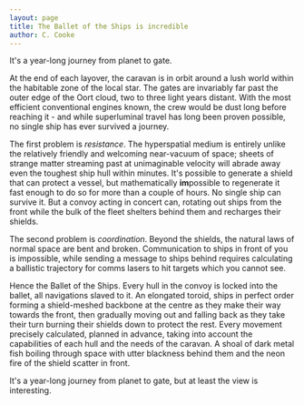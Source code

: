 ```yaml
--- 
layout: page
title: The Ballet of the Ships is incredible
author: C. Cooke
--- 
```

It's a year-long journey from planet to gate.

At the end of each layover, the caravan is in orbit around a lush world within the habitable zone of the local star. The gates are invariably far past the outer edge of the Oort cloud, two to three light years distant. With the most efficient conventional engines known, the crew would be dust long before reaching it - and while superluminal travel has long been proven possible, no single ship has ever survived a journey.

The first problem is _resistance_. The hyperspatial medium is entirely unlike the relatively friendly and welcoming near-vacuum of space; sheets of strange matter streaming past at unimaginable velocity will abrade away even the toughest ship hull within minutes. It's possible to generate a shield that can protect a vessel, but mathematically **im**possible to regenerate it fast enough to do so for more than a couple of hours. No single ship can survive it. But a convoy acting in concert can, rotating out ships from the front while the bulk of the fleet shelters behind them and recharges their shields.

The second problem is _coordination_. Beyond the shields, the natural laws of normal space are bent and broken. Communication to ships in front of you is impossible, while sending a message to ships behind requires calculating a ballistic trajectory for comms lasers to hit targets which you cannot see. 

Hence the Ballet of the Ships. Every hull in the convoy is locked into the ballet, all navigations slaved to it. An elongated toroid, ships in perfect order forming a shield-meshed backbone at the centre as they make their way towards the front, then gradually moving out and falling back as they take their turn burning their shields down to protect the rest. Every movement precisely calculated, planned in advance, taking into account the capabilities of each hull and the needs of the caravan. A shoal of dark metal fish boiling through space with utter blackness behind them and the neon fire of the shield scatter in front.

It's a year-long journey from planet to gate, but at least the view is interesting.
